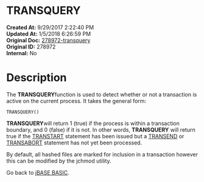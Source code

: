 # TRANSQUERY

**Created At:** 9/29/2017 2:22:40 PM  
**Updated At:** 1/5/2018 6:26:59 PM  
**Original Doc:** [278972-transquery](https://docs.jbase.com/36868-jbase-basic/278972-transquery)  
**Original ID:** 278972  
**Internal:** No  


# Description

The **TRANSQUERY**function is used to detect whether or not a transaction is active on the current process. It takes the general form:

```
TRANSQUERY()
```

**TRANSQUERY**will return 1 (true) if the process is within a transaction boundary, and 0 (false) if it is not. In other words, **TRANSQUERY** will return true if the [TRANSTART](./../transtart) statement has been issued but a [TRANSEND](./../transend) or [TRANSABORT](./../transabort) statement has not yet been processed.

By default, all hashed files are marked for inclusion in a transaction however this can be modified by the jchmod utility.



Go back to [jBASE BASIC](./../jbase-basic-programmers-reference-guide).
